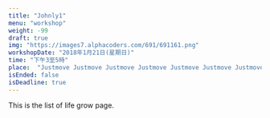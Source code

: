 ```yaml
---
title: "Johnly1"
menu: "workshop"
weight: -99
draft: true
img: "https://images7.alphacoders.com/691/691161.png"
workshopDate: "2018年1月21日(星期日)"
time: "下午3至5時"
place:  "Justmove Justmove Justmove Justmove Justmove Justmove Justmove Justmove Justmove Justmove Justmove Justmove Justmove Justmove "
isEnded: false
isDeadline: true
---
```

This is the list of life grow page.
